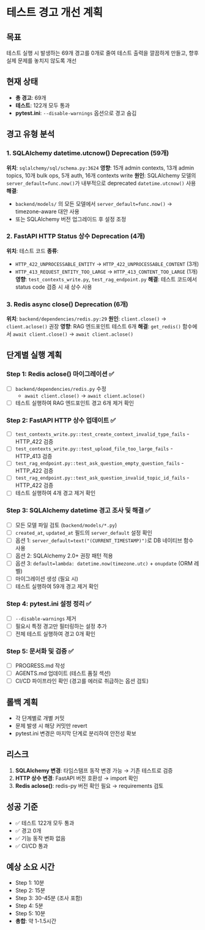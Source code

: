 # 테스트 경고 개선 계획

## 목표
테스트 실행 시 발생하는 69개 경고를 0개로 줄여 테스트 출력을 깔끔하게 만들고, 향후 실제 문제를 놓치지 않도록 개선

## 현재 상태
- **총 경고**: 69개
- **테스트**: 122개 모두 통과
- **pytest.ini**: `--disable-warnings` 옵션으로 경고 숨김

## 경고 유형 분석

### 1. SQLAlchemy datetime.utcnow() Deprecation (59개)
**위치**: `sqlalchemy/sql/schema.py:3624`
**영향**: 15개 admin contexts, 13개 admin topics, 10개 bulk ops, 5개 auth, 16개 contexts write
**원인**: SQLAlchemy 모델의 `server_default=func.now()`가 내부적으로 deprecated `datetime.utcnow()` 사용
**해결**:
- `backend/models/` 의 모든 모델에서 `server_default=func.now()` → timezone-aware 대안 사용
- 또는 SQLAlchemy 버전 업그레이드 후 설정 조정

### 2. FastAPI HTTP Status 상수 Deprecation (4개)
**위치**: 테스트 코드
**종류**:
- `HTTP_422_UNPROCESSABLE_ENTITY` → `HTTP_422_UNPROCESSABLE_CONTENT` (3개)
- `HTTP_413_REQUEST_ENTITY_TOO_LARGE` → `HTTP_413_CONTENT_TOO_LARGE` (1개)
**영향**: `test_contexts_write.py`, `test_rag_endpoint.py`
**해결**: 테스트 코드에서 status code 검증 시 새 상수 사용

### 3. Redis async close() Deprecation (6개)
**위치**: `backend/dependencies/redis.py:29`
**원인**: `client.close()` → `client.aclose()` 권장
**영향**: RAG 엔드포인트 테스트 6개
**해결**: `get_redis()` 함수에서 `await client.close()` → `await client.aclose()`

## 단계별 실행 계획

### Step 1: Redis aclose() 마이그레이션 ✅
- [ ] `backend/dependencies/redis.py` 수정
  - `await client.close()` → `await client.aclose()`
- [ ] 테스트 실행하여 RAG 엔드포인트 경고 6개 제거 확인

### Step 2: FastAPI HTTP 상수 업데이트 ✅
- [ ] `test_contexts_write.py::test_create_context_invalid_type_fails` - HTTP_422 검증
- [ ] `test_contexts_write.py::test_upload_file_too_large_fails` - HTTP_413 검증
- [ ] `test_rag_endpoint.py::test_ask_question_empty_question_fails` - HTTP_422 검증
- [ ] `test_rag_endpoint.py::test_ask_question_invalid_topic_id_fails` - HTTP_422 검증
- [ ] 테스트 실행하여 4개 경고 제거 확인

### Step 3: SQLAlchemy datetime 경고 조사 및 해결 ✅
- [ ] 모든 모델 파일 검토 (`backend/models/*.py`)
- [ ] `created_at`, `updated_at` 필드의 `server_default` 설정 확인
- [ ] 옵션 1: `server_default=text("(CURRENT_TIMESTAMP)")`로 DB 네이티브 함수 사용
- [ ] 옵션 2: SQLAlchemy 2.0+ 권장 패턴 적용
- [ ] 옵션 3: `default=lambda: datetime.now(timezone.utc)` + `onupdate` (ORM 레벨)
- [ ] 마이그레이션 생성 (필요 시)
- [ ] 테스트 실행하여 59개 경고 제거 확인

### Step 4: pytest.ini 설정 정리 ✅
- [ ] `--disable-warnings` 제거
- [ ] 필요시 특정 경고만 필터링하는 설정 추가
- [ ] 전체 테스트 실행하여 경고 0개 확인

### Step 5: 문서화 및 검증 ✅
- [ ] PROGRESS.md 작성
- [ ] AGENTS.md 업데이트 (테스트 품질 섹션)
- [ ] CI/CD 파이프라인 확인 (경고를 에러로 취급하는 옵션 검토)

## 롤백 계획
- 각 단계별로 개별 커밋
- 문제 발생 시 해당 커밋만 revert
- pytest.ini 변경은 마지막 단계로 분리하여 안전성 확보

## 리스크
1. **SQLAlchemy 변경**: 타임스탬프 동작 변경 가능 → 기존 테스트로 검증
2. **HTTP 상수 변경**: FastAPI 버전 호환성 → import 확인
3. **Redis aclose()**: redis-py 버전 확인 필요 → requirements 검토

## 성공 기준
- ✅ 테스트 122개 모두 통과
- ✅ 경고 0개
- ✅ 기능 동작 변화 없음
- ✅ CI/CD 통과

## 예상 소요 시간
- Step 1: 10분
- Step 2: 15분
- Step 3: 30-45분 (조사 포함)
- Step 4: 5분
- Step 5: 10분
- **총합**: 약 1-1.5시간
